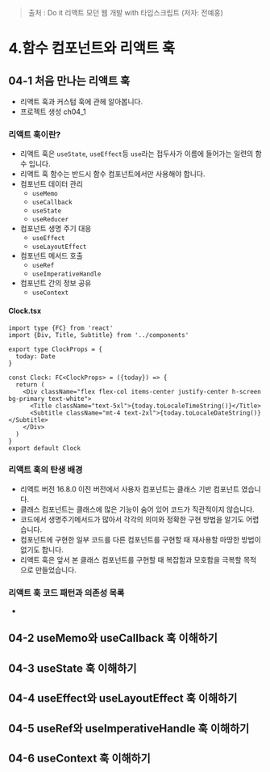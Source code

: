 > 출처 : Do it 리액트 모던 웹 개발 with 타입스크립트 (저자: 전예홍)

# 4.함수 컴포넌트와 리액트 훅
## 04-1 처음 만나는 리액트 훅
- 리액트 훅과 커스텀 훅에 관헤 알아봅니다.
- 프로젝트 생성 ch04_1

### 리액트 훅이란?
- 리액트 훅은 `useState`, `useEffect`등 `use`라는 접두사가 이름에 들어가는 일련의 함수 입니다.
- 리액트 훅 함수는 반드시 함수 컴포넌트에서만 사용해야 합니다.
- 컴포넌트 데이터 관리
  * `useMemo`
  * `useCallback`
  * `useState`
  * `useReducer`
- 컴포넌트 생명 주기 대응
  * `useEffect`
  * `useLayoutEffect`
- 컴포넌트 메서드 호출
  * `useRef`
  * `useImperativeHandle`
- 컴포넌트 간의 정보 공유
  * `useContext`

#### Clock.tsx
```tsx
import type {FC} from 'react'
import {Div, Title, Subtitle} from '../components'

export type ClockProps = {
  today: Date
}

const Clock: FC<ClockProps> = ({today}) => {
  return (
    <Div className="flex flex-col items-center justify-center h-screen bg-primary text-white">
      <Title className="text-5xl">{today.toLocaleTimeString()}</Title>
      <Subtitle className="mt-4 text-2xl">{today.toLocaleDateString()}</Subtitle>
    </Div>
  )
}
export default Clock

```

### 리액트 훅의 탄생 배경
- 리액트 버전 16.8.0 이전 버전에서 사용자 컴포넌트는 클래스 기반 컴포넌트 였습니다.
- 클래스 컴포넌트는 클래스에 많은 기능이 숨어 있어 코드가 직관적이지 않습니다.
- 코드에서 생명주기메서드가 많아서 각각의 의미와 정확한 구현 방법을 알기도 어렵습니다.
- 컴포넌트에 구현한 일부 코드를 다른 컴포넌트를 구현할 때 재사용할 마땅한 방법이 없기도 합니다.
- 리액트 훅은 앞서 본 클래스 컴포넌트를 구현할 때 복잡함과 모호함을 극복할 목적으로 만들었습니다.

### 리액트 훅 코드 패턴과 의존성 목록
- 
## 04-2 useMemo와 useCallback 훅 이해하기

## 04-3 useState 훅 이해하기

## 04-4 useEffect와 useLayoutEffect 훅 이해하기

## 04-5 useRef와 useImperativeHandle 훅 이해하기

## 04-6 useContext 훅 이해하기
